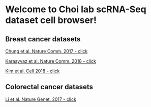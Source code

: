 # Welcome to Choi lab scRNA-Seq dataset cell browser!

## Breast cancer datasets

[Chung et al. Nature Comm. 2017 - click](http://jungminchoilab.github.io/bc)

[Karaayvaz et al. Nature Comm. 2018 - click](http://jungminchoilab.github.io/tnbc)

[Kim et al. Cell 2018 - click](http://jungminchoilab.github.io/tnbc2)

## Colorectal cancer datasets

[Li et al. Nature Genet. 2017 - click](http://jungminchoilab.github.io/crc)
